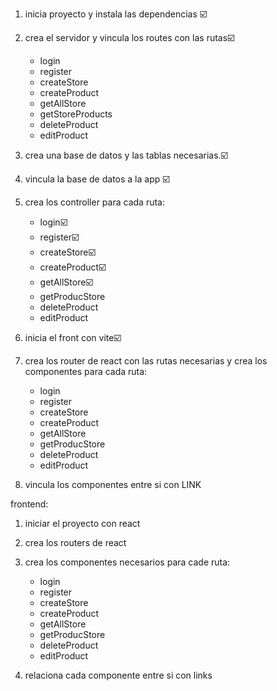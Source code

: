 1. inicia proyecto y instala las dependencias ☑️
2. crea el servidor y vincula los routes con las rutas☑️
    - login
    - register
    - createStore
    - createProduct
    - getAllStore
    - getStoreProducts
    - deleteProduct
    - editProduct

3. crea una base de datos y las tablas necesarias.☑️
4. vincula la base de datos a la app ☑️
5. crea los controller para cada ruta:
     - login☑️
    - register☑️
    - createStore☑️
    - createProduct☑️
    - getAllStore☑️
    - getProducStore
    - deleteProduct
    - editProduct

6. inicia el front con vite☑️
7. crea los router de react con las rutas necesarias
y crea los componentes para cada ruta:
    - login
    - register
    - createStore
    - createProduct
    - getAllStore
    - getProducStore
    - deleteProduct
    - editProduct      
9. vincula los componentes entre si con LINK  



frontend:

1. iniciar el proyecto con react
2. crea los routers de react
3. crea los componentes necesarios para cade ruta:
    - login
    - register
    - createStore
    - createProduct
    - getAllStore
    - getProducStore
    - deleteProduct
    - editProduct   

4. relaciona cada componente entre si con links
